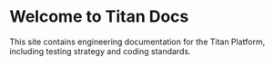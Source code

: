 # Welcome to Titan Docs

This site contains engineering documentation for the Titan Platform, including testing strategy and coding standards.
